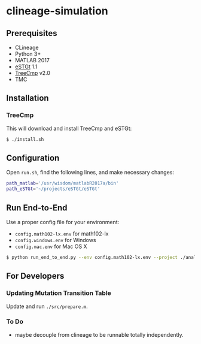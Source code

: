 # clineage-simulation

## Prerequisites

- CLineage
- Python 3+
- MATLAB 2017
- [eSTGt](https://github.com/hisplan/eSTGt) 1.1
- [TreeCmp](https://eti.pg.edu.pl/treecmp/index.html) v2.0
- TMC

## Installation

### TreeCmp

This will download and install TreeCmp and eSTGt:

```bash
$ ./install.sh
```

## Configuration

Open `run.sh`, find the following lines, and make necessary changes:

```bash
path_matlab='/usr/wisdom/matlabR2017a/bin'
path_eSTGt='~/projects/eSTGt/eSTGt'
```

## Run End-to-End

Use a proper config file for your environment:

- `config.math102-lx.env` for math102-lx
- `config.windows.env` for Windows
- `config.mac.env` for Mac OS X

```bash
$ python run_end_to_end.py --env config.math102-lx.env --project ./analysis/tmc
```

## For Developers

### Updating Mutation Transition Table

Update and run `./src/prepare.m`.

### To Do

- maybe decouple from clineage to be runnable totally independently.

